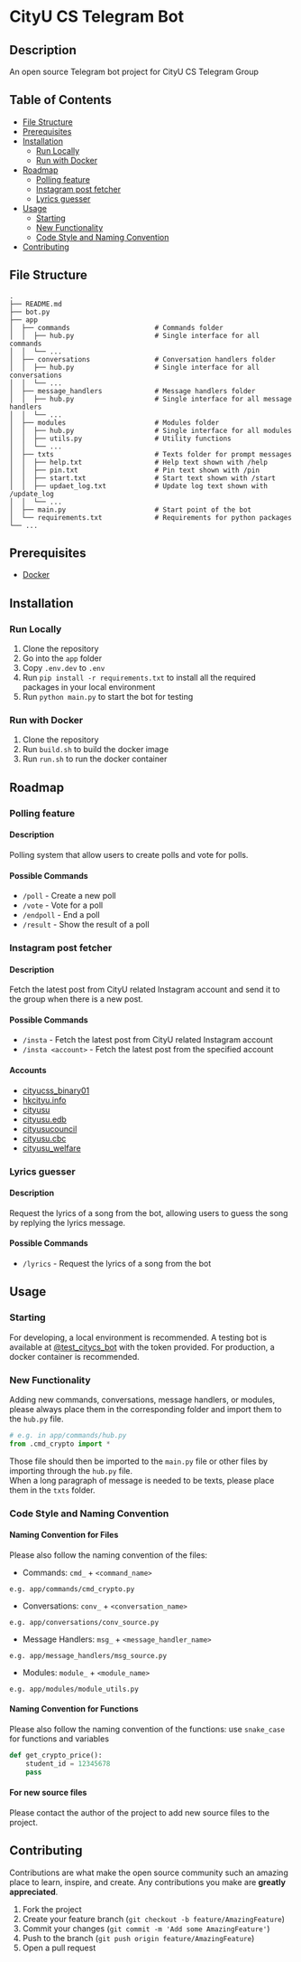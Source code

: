 # CityU CS Telegram Bot

## Description
An open source Telegram bot project for CityU CS Telegram Group

## Table of Contents
- [File Structure](#file-structure)
- [Prerequisites](#prerequisites)
- [Installation](#installation)
  - [Run Locally](#run-locally)
  - [Run with Docker](#run-with-docker)
- [Roadmap](#roadmap)
  - [Polling feature](#polling-feature)
  - [Instagram post fetcher](#instagram-post-fetcher)
  - [Lyrics guesser](#lyrics-guesser)
- [Usage](#usage)
  - [Starting](#starting)
  - [New Functionality](#new-functionality)
  - [Code Style and Naming Convention](#code-style-and-naming-convention)
- [Contributing](#contributing)

## File Structure
```
.
├── README.md
├── bot.py
├── app
│  ├── commands                     # Commands folder
│  │  ├── hub.py                    # Single interface for all commands
│  │  └── ...
│  ├── conversations                # Conversation handlers folder
│  │  ├── hub.py                    # Single interface for all conversations
│  │  └── ...
│  ├── message_handlers             # Message handlers folder
│  │  ├── hub.py                    # Single interface for all message handlers
│  │  └── ...
│  ├── modules                      # Modules folder
│  │  ├── hub.py                    # Single interface for all modules
│  │  ├── utils.py                  # Utility functions
│  │  └── ...
│  ├── txts                         # Texts folder for prompt messages
│  │  ├── help.txt                  # Help text shown with /help
│  │  ├── pin.txt                   # Pin text shown with /pin
│  │  ├── start.txt                 # Start text shown with /start
│  │  ├── updaet_log.txt            # Update log text shown with /update_log
│  │  └── ...
│  ├── main.py                      # Start point of the bot
│  └── requirements.txt             # Requirements for python packages
└── ...
```

## Prerequisites
- [Docker](https://www.docker.com/)

## Installation

### Run Locally
1. Clone the repository
2. Go into the `app` folder
3. Copy `.env.dev` to `.env`
4. Run `pip install -r requirements.txt` to install all the required packages in your local environment
5. Run `python main.py` to start the bot for testing

### Run with Docker
1. Clone the repository
2. Run `build.sh` to build the docker image
3. Run `run.sh` to run the docker container

## Roadmap

### Polling feature

#### Description
Polling system that allow users to create polls and vote for polls.

#### Possible Commands
- `/poll` - Create a new poll
- `/vote` - Vote for a poll
- `/endpoll` - End a poll
- `/result` - Show the result of a poll

### Instagram post fetcher

#### Description
Fetch the latest post from CityU related Instagram account and send it to the group when there is a new post.

#### Possible Commands
- `/insta` - Fetch the latest post from CityU related Instagram account
- `/insta <account>` - Fetch the latest post from the specified account

#### Accounts
- [cityucss_binary01](https://www.instagram.com/cityucss_binary01/)
- [hkcityu.info](https://www.instagram.com/hkcityu.info/)
- [cityusu](https://www.instagram.com/cityusu/)
- [cityusu.edb](https://www.instagram.com/cityusu.edb/)
- [cityusucouncil](https://www.instagram.com/cityusucouncil/)
- [cityusu.cbc](https://www.instagram.com/cityusu.cbc/)
- [cityusu_welfare](https://www.instagram.com/cityusu_welfare/)

### Lyrics guesser

#### Description
Request the lyrics of a song from the bot, allowing users to guess the song by replying the lyrics message.

#### Possible Commands
- `/lyrics` - Request the lyrics of a song from the bot

## Usage

### Starting
For developing, a local environment is recommended. A testing bot is available at [@test_citycs_bot](https://t.me/test_citycs_bot) with the token provided. For production, a docker container is recommended.

### New Functionality
Adding new commands, conversations, message handlers, or modules, please always place them in the corresponding folder and import them to the `hub.py` file.
```python
# e.g. in app/commands/hub.py
from .cmd_crypto import *
```
Those file should then be imported to the `main.py` file or other files by importing through the `hub.py` file.
<br/>
When a long paragraph of message is needed to be texts, please place them in the `txts` folder.

### Code Style and Naming Convention

#### Naming Convention for Files
Please also follow the naming convention of the files:
- Commands: `cmd_` + `<command_name>`
```
e.g. app/commands/cmd_crypto.py
```
- Conversations: `conv_` + `<conversation_name>`
```
e.g. app/conversations/conv_source.py
```
- Message Handlers: `msg_` + `<message_handler_name>`
```
e.g. app/message_handlers/msg_source.py
```
- Modules: `module_` + `<module_name>`
```
e.g. app/modules/module_utils.py
```

#### Naming Convention for Functions
Please also follow the naming convention of the functions:
use `snake_case` for functions and variables
```python
def get_crypto_price():
    student_id = 12345678
    pass
```

#### For new source files
Please contact the author of the project to add new source files to the project.

## Contributing

Contributions are what make the open source community such an amazing place to learn, inspire, and create. Any contributions you make are **greatly appreciated**.

1. Fork the project
2. Create your feature branch (`git checkout -b feature/AmazingFeature`)
3. Commit your changes (`git commit -m 'Add some AmazingFeature'`)
4. Push to the branch (`git push origin feature/AmazingFeature`)
5. Open a pull request
